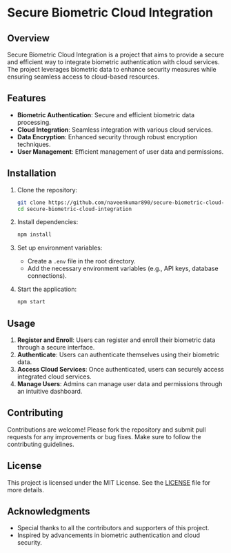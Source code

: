 
# Secure Biometric Cloud Integration

## Overview

Secure Biometric Cloud Integration is a project that aims to provide a secure and efficient way to integrate biometric authentication with cloud services. The project leverages biometric data to enhance security measures while ensuring seamless access to cloud-based resources.

## Features

- **Biometric Authentication**: Secure and efficient biometric data processing.
- **Cloud Integration**: Seamless integration with various cloud services.
- **Data Encryption**: Enhanced security through robust encryption techniques.
- **User Management**: Efficient management of user data and permissions.

## Installation

1. Clone the repository:
    ```bash
    git clone https://github.com/naveenkumar890/secure-biometric-cloud-integration.git
    cd secure-biometric-cloud-integration
    ```

2. Install dependencies:
    ```bash
    npm install
    ```

3. Set up environment variables:
    - Create a `.env` file in the root directory.
    - Add the necessary environment variables (e.g., API keys, database connections).

4. Start the application:
    ```bash
    npm start
    ```

## Usage

1. **Register and Enroll**: Users can register and enroll their biometric data through a secure interface.
2. **Authenticate**: Users can authenticate themselves using their biometric data.
3. **Access Cloud Services**: Once authenticated, users can securely access integrated cloud services.
4. **Manage Users**: Admins can manage user data and permissions through an intuitive dashboard.

## Contributing

Contributions are welcome! Please fork the repository and submit pull requests for any improvements or bug fixes. Make sure to follow the contributing guidelines.

## License

This project is licensed under the MIT License. See the [LICENSE](LICENSE) file for more details.

## Acknowledgments

- Special thanks to all the contributors and supporters of this project.
- Inspired by advancements in biometric authentication and cloud security.
